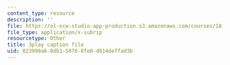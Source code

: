```yaml
---
content_type: resource
description: ''
file: https://ol-ocw-studio-app-production.s3.amazonaws.com/courses/18-404j-theory-of-computation-fall-2020/823990a60db158768fe0d814deffad3b_iZPzBHGDsWI.vtt
file_type: application/x-subrip
resourcetype: Other
title: 3play caption file
uid: 823990a6-0db1-5876-8fe0-d814deffad3b
---
```

